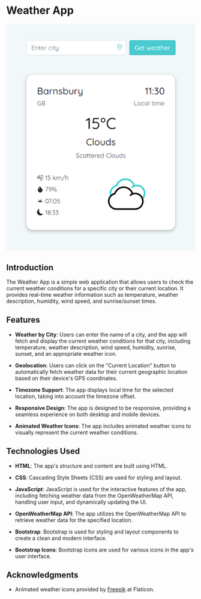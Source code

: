 # Weather App

![Weather App Screenshot](/images/app_screenshot.png)

## Introduction
The Weather App is a simple web application that allows users to check the current weather conditions for a specific city or their current location. It provides real-time weather information such as temperature, weather description, humidity, wind speed, and sunrise/sunset times.

## Features

- **Weather by City**: Users can enter the name of a city, and the app will fetch and display the current weather conditions for that city, including temperature, weather description, wind speed, humidity, sunrise, sunset, and an appropriate weather icon.

- **Geolocation**: Users can click on the "Current Location" button to automatically fetch weather data for their current geographic location based on their device's GPS coordinates.

- **Timezone Support**: The app displays local time for the selected location, taking into account the timezone offset.

- **Responsive Design**: The app is designed to be responsive, providing a seamless experience on both desktop and mobile devices.

- **Animated Weather Icons**: The app includes animated weather icons to visually represent the current weather conditions.

## Technologies Used

- **HTML**: The app's structure and content are built using HTML.

- **CSS**: Cascading Style Sheets (CSS) are used for styling and layout.

- **JavaScript**: JavaScript is used for the interactive features of the app, including fetching weather data from the OpenWeatherMap API, handling user input, and dynamically updating the UI.

- **OpenWeatherMap API**: The app utilizes the OpenWeatherMap API to retrieve weather data for the specified location.

- **Bootstrap**: Bootstrap is used for styling and layout components to create a clean and modern interface.

- **Bootstrap Icons**: Bootstrap Icons are used for various icons in the app's user interface.

## Acknowledgments

- Animated weather icons provided by [Freepik](https://www.flaticon.com/free-animated-icons/) at Flaticon.

<!-- ## Demo
You can try the app live at [Demo Link](https://your-demo-link.com). -->
